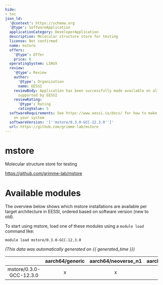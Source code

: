 ```yaml
---
hide:
- toc
json_ld:
  '@context': https://schema.org
  '@type': SoftwareApplication
  applicationCategory: DeveloperApplication
  description: Molecular structure store for testing
  license: Not confirmed
  name: mstore
  offers:
    '@type': Offer
    price: 0
  operatingSystem: LINUX
  review:
    '@type': Review
    author:
      '@type': Organization
      name: EESSI
    reviewBody: Application has been successfully made available on all architectures
      supported by EESSI
    reviewRating:
      '@type': Rating
      ratingValue: 5
  softwareRequirements: See https://www.eessi.io/docs/ for how to make EESSI available
    on your system
  softwareVersion: '[''mstore/0.3.0-GCC-12.3.0'']'
  url: https://github.com/grimme-lab/mstore
---
```


mstore
======


Molecular structure store for testing

https://github.com/grimme-lab/mstore
# Available modules


The overview below shows which mstore installations are available per target architecture in EESSI, ordered based on software version (new to old).

To start using mstore, load one of these modules using a `module load` command like:

```shell
module load mstore/0.3.0-GCC-12.3.0
```

*(This data was automatically generated on {{ generated_time }})*  

| |aarch64/generic|aarch64/neoverse_n1|aarch64/neoverse_v1|aarch64/nvidia|x86_64/generic|x86_64/amd/zen2|x86_64/amd/zen3|x86_64/amd/zen4|x86_64/intel/haswell|x86_64/intel/sapphirerapids|x86_64/intel/skylake_avx512|aarch64/nvidia/grace|
| :---: | :---: | :---: | :---: | :---: | :---: | :---: | :---: | :---: | :---: | :---: | :---: | :---: |
|mstore/0.3.0-GCC-12.3.0|x|x|x|-|x|x|x|x|x|x|x|x|
